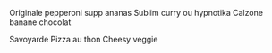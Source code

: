 Originale pepperoni supp ananas
Sublim curry ou hypnotika 
Calzone banane chocolat

Savoyarde
Pizza au thon
Cheesy veggie